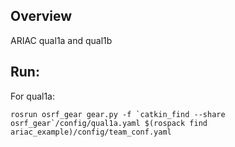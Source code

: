 ## Overview
ARIAC qual1a and qual1b


## Run:
For qual1a:
```
rosrun osrf_gear gear.py -f `catkin_find --share osrf_gear`/config/qual1a.yaml $(rospack find ariac_example)/config/team_conf.yaml
